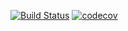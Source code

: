 [![Build Status](https://app.travis-ci.com/MikhailPushkarev25/job4j_dreamjob..svg?branch=master)](https://app.travis-ci.com/MikhailPushkarev25/job4j_dreamjob.)
[![codecov](https://codecov.io/gh/MikhailPushkarev25/job4j_dreamjob./branch/master/graph/badge.svg?token=NtegdI6KiV)](https://codecov.io/gh/MikhailPushkarev25/job4j_dreamjob.)
